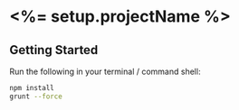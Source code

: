# <%= setup.projectName %>

## Getting Started

Run the following in your terminal / command shell:

```bash
npm install
grunt --force
```
